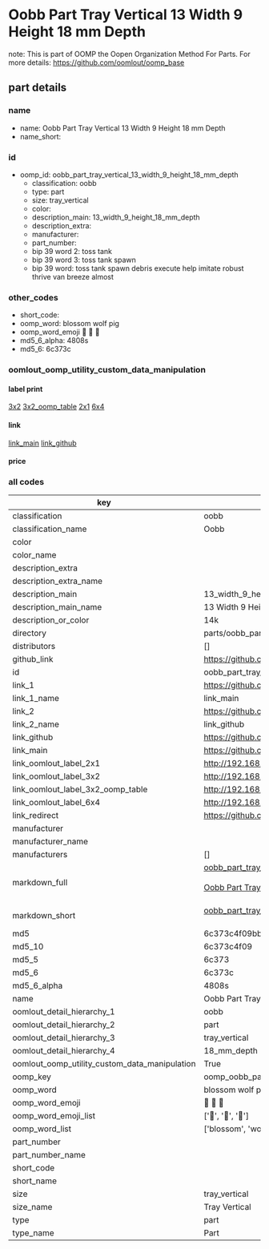 # Oobb Part Tray Vertical 13 Width 9 Height 18 mm Depth  

note: This is part of OOMP the Oopen Organization Method For Parts. For more details: https://github.com/oomlout/oomp_base

##  part details
  







### name
* name: Oobb Part Tray Vertical 13 Width 9 Height 18 mm Depth
* name_short: 
### id
* oomp_id: oobb_part_tray_vertical_13_width_9_height_18_mm_depth
  * classification: oobb
  * type: part
  * size: tray_vertical
  * color: 
  * description_main: 13_width_9_height_18_mm_depth
  * description_extra: 
  * manufacturer: 
  * part_number: 
  * bip 39 word 2: toss tank
  * bip 39 word 3: toss tank spawn
  * bip 39 word: toss tank spawn debris execute help imitate robust thrive van breeze almost

### other_codes
* short_code: 
* oomp_word: blossom wolf pig
* oomp_word_emoji :blossom: :wolf: :pig:
* md5_6_alpha: 4808s
* md5_6: 6c373c






### oomlout_oomp_utility_custom_data_manipulation
#### label print
[3x2](http://192.168.1.245:1112/?label=oomp%204808s)
[3x2_oomp_table](http://192.168.1.108:1112/?label=oomp%204808s)
[2x1](http://192.168.1.242:1112/?label=oomp%204808s)
[6x4](http://192.168.1.55:1112/?label=oomp%204808s)    

#### link

[link_main](https://github.com/oomlout/oomlout_oomp_version_1_messy/tree/main/parts/oobb_part_tray_vertical_13_width_9_height_18_mm_depth) [link_github](https://github.com/oomlout/oomlout_oomp_version_1_messy/tree/main/parts/oobb_part_tray_vertical_13_width_9_height_18_mm_depth)                             

#### price







### all codes 
| key | value |  
| --- | --- |  
| classification | oobb |  
| classification_name | Oobb |  
| color |  |  
| color_name |  |  
| description_extra |  |  
| description_extra_name |  |  
| description_main | 13_width_9_height_18_mm_depth |  
| description_main_name | 13 Width 9 Height 18 mm Depth |  
| description_or_color | 14k |  
| directory | parts/oobb_part_tray_vertical_13_width_9_height_18_mm_depth |  
| distributors | [] |  
| github_link | https://github.com/oomlout/oomlout_oomp_part_src/tree/main/parts/oobb_part_tray_vertical_13_width_9_height_18_mm_depth |  
| id | oobb_part_tray_vertical_13_width_9_height_18_mm_depth |  
| link_1 | https://github.com/oomlout/oomlout_oomp_version_1_messy/tree/main/parts/oobb_part_tray_vertical_13_width_9_height_18_mm_depth |  
| link_1_name | link_main |  
| link_2 | https://github.com/oomlout/oomlout_oomp_version_1_messy/tree/main/parts/oobb_part_tray_vertical_13_width_9_height_18_mm_depth |  
| link_2_name | link_github |  
| link_github | https://github.com/oomlout/oomlout_oomp_version_1_messy/tree/main/parts/oobb_part_tray_vertical_13_width_9_height_18_mm_depth |  
| link_main | https://github.com/oomlout/oomlout_oomp_version_1_messy/tree/main/parts/oobb_part_tray_vertical_13_width_9_height_18_mm_depth |  
| link_oomlout_label_2x1 | http://192.168.1.242:1112/?label=oomp%204808s |  
| link_oomlout_label_3x2 | http://192.168.1.245:1112/?label=oomp%204808s |  
| link_oomlout_label_3x2_oomp_table | http://192.168.1.108:1112/?label=oomp%204808s |  
| link_oomlout_label_6x4 | http://192.168.1.55:1112/?label=oomp%204808s |  
| link_redirect | https://github.com/oomlout/oomlout_oomp_version_1_messy/tree/main/parts/oobb_part_tray_vertical_13_width_9_height_18_mm_depth |  
| manufacturer |  |  
| manufacturer_name |  |  
| manufacturers | [] |  
| markdown_full | [oobb_part_tray_vertical_13_width_9_height_18_mm_depth](none)<br>[](none)<br>[Oobb Part Tray Vertical 13 Width 9 Height 18 Mm Depth](none)<br><br> |  
| markdown_short | [oobb_part_tray_vertical_13_width_9_height_18_mm_depth](none)<br><br> |  
| md5 | 6c373c4f09bb4e2dac279387a1776f2d |  
| md5_10 | 6c373c4f09 |  
| md5_5 | 6c373 |  
| md5_6 | 6c373c |  
| md5_6_alpha | 4808s |  
| name | Oobb Part Tray Vertical 13 Width 9 Height 18 mm Depth |  
| oomlout_detail_hierarchy_1 | oobb |  
| oomlout_detail_hierarchy_2 | part |  
| oomlout_detail_hierarchy_3 | tray_vertical |  
| oomlout_detail_hierarchy_4 | 18_mm_depth |  
| oomlout_oomp_utility_custom_data_manipulation | True |  
| oomp_key | oomp_oobb_part_tray_vertical_13_width_9_height_18_mm_depth |  
| oomp_word | blossom wolf pig |  
| oomp_word_emoji | :blossom: :wolf: :pig: |  
| oomp_word_emoji_list | [':blossom:', ':wolf:', ':pig:'] |  
| oomp_word_list | ['blossom', 'wolf', 'pig'] |  
| part_number |  |  
| part_number_name |  |  
| short_code |  |  
| short_name |  |  
| size | tray_vertical |  
| size_name | Tray Vertical |  
| type | part |  
| type_name | Part |  
